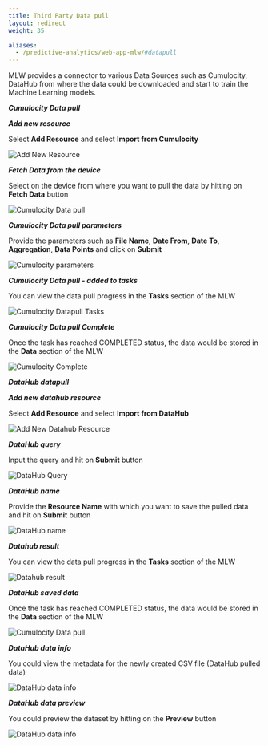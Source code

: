 ```yaml
---
title: Third Party Data pull
layout: redirect
weight: 35

aliases:
  - /predictive-analytics/web-app-mlw/#datapull
---
```


MLW provides a connector to various Data Sources such as Cumulocity, DataHub from where the data could be downloaded and start to train the Machine Learning models.

***Cumulocity Data pull***

***Add new resource***

Select **Add Resource** and select **Import from Cumulocity**

![Add New Resource](/images/zementis/mlw-app-resource-c8y.png)


***Fetch Data from the device***

Select on the device from where you want to pull the data by hitting on **Fetch Data** button

![Cumulocity Data pull](/images/zementis/mlw-app-datapull-c8y.png)


***Cumulocity Data pull parameters***

Provide the parameters such as **File Name**, **Date From**, **Date To**, **Aggregation**, **Data Points** and click on **Submit**

![Cumulocity parameters](/images/zementis/mlw-app-datapull-param.png)


***Cumulocity Data pull - added to tasks***

You can view the data pull progress in the **Tasks** section of the MLW

![Cumulocity Datapull Tasks](/images/zementis/mlw-app-datapull-tasks.png)


***Cumulocity Data pull Complete***

Once the task has reached COMPLETED status, the data would be stored in the **Data** section of the MLW

![Cumulocity Complete](/images/zementis/mlw-app-datapull-complete.png)


***DataHub datapull***


***Add new datahub resource***

Select **Add Resource** and select **Import from DataHub**

![Add New Datahub Resource](/images/zementis/mlw-app-resource-dh.png)


***DataHub query***

Input the query and hit on **Submit** button

![DataHub Query](/images/zementis/mlw-app-dh-query.png)


***DataHub name***

Provide the **Resource Name** with which you want to save the pulled data and hit on **Submit** button

![DataHub name](/images/zementis/mlw-app-dh-name.png)


***Datahub result***

You can view the data pull progress in the **Tasks** section of the MLW

![Datahub result](/images/zementis/mlw-app-dh-result.png)


***DataHub saved data***

Once the task has reached COMPLETED status, the data would be stored in the **Data** section of the MLW

![Cumulocity Data pull](/images/zementis/mlw-app-dh-data.png)


***DataHub data info***

You could view the metadata for the newly created CSV file (DataHub pulled data)

![DataHub data info](/images/zementis/mlw-app-dh-datainfo.png)

***DataHub data preview***
 
You could preview the dataset by hitting on the **Preview** button

![DataHub data info](/images/zementis/mlw-app-dh-datapreview.png)